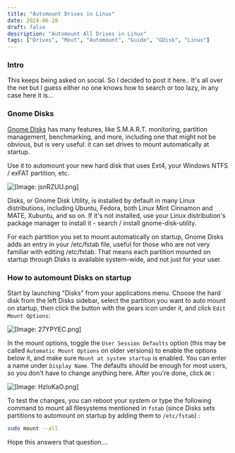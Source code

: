 ```yaml
---
title: "Automount Drives in Linux"
date: 2024-06-28
draft: false
description: "Automount All Drives in Linux"
tags: ["Drives", "Mout", "Automount", "Guide", "GDisk", "Linux"]
---
```

### Intro

This keeps being asked on social. So I decided to post it here.. It's all over the net but I guess either no one knows how to search or too lazy, in any case here it is...

### Gnome Disks

[Gnome Disks](https://wiki.gnome.org/Apps/Disks) has many features, like S.M.A.R.T. monitoring, partition management, benchmarking, and more, including one that might not be obvious, but is very useful: it can set drives to mount automatically at startup.

Use it to automount your new hard disk that uses Ext4, your Windows NTFS / exFAT partition, etc.

![[Image: jsnRZUU.png]](https://i.imgur.com/jsnRZUU.png)

Disks, or Gnome Disk Utility, is installed by default in many Linux distributions, including Ubuntu, Fedora, both Linux Mint Cinnamon and MATE, Xubuntu, and so on. If it's not installed, use your Linux distribution's package manager to install it - search / install gnome-disk-utility.

For each partition you set to mount automatically on startup, Gnome Disks adds an entry in your /etc/fstab file, useful for those who are not very familiar with editing /etc/fstab. That means each partition mounted on startup through Disks is available system-wide, and not just for your user.

### How to automount Disks on startup

Start by launching "Disks" from your applications menu. Choose the hard disk from the left Disks sidebar, select the partition you want to auto mount on startup, then click the button with the gears icon under it, and click `Edit Mount Options`:

![[Image: 27YPYEC.png]](https://i.imgur.com/27YPYEC.png)

In the mount options, toggle the `User Session Defaults` option (this may be called `Automatic Mount Options` on older versions) to enable the options below it, and make sure `Mount at system startup` is enabled. You can enter a name under `Display Name`. The defaults should be enough for most users, so you don't have to change anything here. After you're done, click `OK` :

![[Image: HzloKaO.png]](https://i.imgur.com/HzloKaO.png)

To test the changes, you can reboot your system or type the following command to mount all filesystems mentioned in `fstab` (since Disks sets partitions to automount on startup by adding them to `/etc/fstab`) :

```Bash
sudo mount --all
```

Hope this answers that question....


